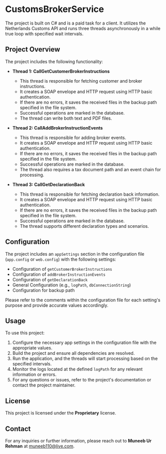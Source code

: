 # CustomsBrokerService

The project is built on C# and is a paid task for a client. It utilizes the Netherlands Customs API and runs three threads asynchronously in a while true loop with specified wait intervals.

## Project Overview

The project includes the following functionality:

- **Thread 1: CallGetCustomerBrokerInstructions**
  - This thread is responsible for fetching customer and broker instructions.
  - It creates a SOAP envelope and HTTP request using HTTP basic authentication.
  - If there are no errors, it saves the received files in the backup path specified in the file system.
  - Successful operations are marked in the database.
  - The thread can write both text and PDF files.

- **Thread 2: CallAddBrokerInstructionEvents**
  - This thread is responsible for adding broker events.
  - It creates a SOAP envelope and HTTP request using HTTP basic authentication.
  - If there are no errors, it saves the received files in the backup path specified in the file system.
  - Successful operations are marked in the database.
  - The thread also requires a tax document path and an event chain for processing.

- **Thread 3: CallGetDeclarationBack**
  - This thread is responsible for fetching declaration back information.
  - It creates a SOAP envelope and HTTP request using HTTP basic authentication.
  - If there are no errors, it saves the received files in the backup path specified in the file system.
  - Successful operations are marked in the database.
  - The thread supports different declaration types and scenarios.

## Configuration

The project includes an `appSettings` section in the configuration file (`app.config` or `web.config`) with the following settings:

- Configuration of `getCustomerBrokerInstructions`
- Configuration of `addBrokerInstructionEvents`
- Configuration of `getDeclarationBack`
- General Configuration (e.g., `logPath`, `dbConnectionString`)
- Configuration for backup path

Please refer to the comments within the configuration file for each setting's purpose and provide accurate values accordingly.

## Usage

To use this project:

1. Configure the necessary app settings in the configuration file with the appropriate values.
2. Build the project and ensure all dependencies are resolved.
3. Run the application, and the threads will start processing based on the specified intervals.
4. Monitor the logs located at the defined `logPath` for any relevant information or errors.
5. For any questions or issues, refer to the project's documentation or contact the project maintainer.

## License

This project is licensed under the **Proprietary** license.

## Contact

For any inquiries or further information, please reach out to **Muneeb Ur Rehman** at muneeb110@live.com.
